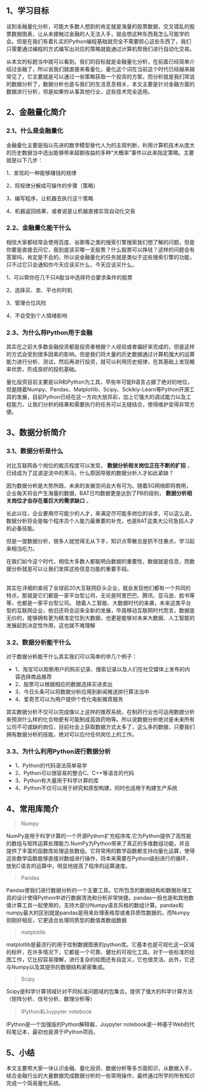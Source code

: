 ## 1、学习目标


谈到金融量化分析，可能大多数人想到的肯定就是海量的股票数据，交叉错乱的股票数据图表，让从未接触过金融的人无法入手，就会想这种东西我怎么可能学的会。但是在我们有着扎实的Python编程基础就完全不需要担心这些东西了，我们只需要通过编程的方式编写出对应的策略就能通过计算机帮我们进行自动化交易。


从本文的标题当中就可以看到，我们的目标就是金融量化分析，在前面已经简单介绍过金融了，所以说我们就直接来看量化，量化这个词在当前这个时代已经越来越常见了，它主要就是可以通过一些策略获取一个投资的方案，而分析就是我们常说的数据分析了，数据分析也是与我们的生活息息相关，本文主要是针对金融方面的数据进行分析，但是如果你从事其他行业，这些技术完全适用。

## 2、金融量化简介

### 2.1、什么是金融量化


金融量化主要是指以先进的数学模型替代人为的主观判断，利用计算机技术从庞大的历史数据当中选出能够带来超额收益的多种“大概率”事件以此来指定策略。主要就是以下几步：

1、发现的一种能够赚钱的规律

2、将规律分解成可操作的步骤（策略）

3、编写程序，让机器去执行这个策略

4、机器返回结果，或者说是让机器直接实现自动化交易

### 2.2、金融量化能干什么


相信大家都经常会使用百度、谷歌等之类的搜索引擎搜索我们想了解的问题，但是你要是直接去问它，我到底该买哪一支股票？什么股票可以挣钱？这样的问题会有答案吗，肯定是不会的，所以说金融量化的任务就是类似于这些搜索引擎的功能，只不过它只会通知你今天应该买什么，今天应该买什么。

1、可以帮你在几千只A股当中选择符合要求条件的股票

2、选择买、卖、平仓的时机

3、管理仓位风险

4、不会受到个人情绪影响

### 2.3、为什么将Python用于金融


其实在之前大多数金融投资都是投资者根据个人经验或者偏好来完成的，但是这样的方式会受到很多因素的影响。但是我们将大量的历史数据通过计算机强大的运算能力进行分析、测试，然后再进行投资，就可以利用历史规律，在其基础上发现概率优势，形成良好的投机基础。


量化投资目前主要是以R和Python为工具，早些年可能R语言占据了绝对的地位，但是随着Numpy、Pandas、Matplotlib、Scipy、Sckikiy-Learn等Python开源工具的发展，目前Python已经在这一方向大放异彩，加上它强大的调试能力以及工程能力，让我们分析的结果和需要执行的任务可以无缝结合，使得维护变得非常方便。

## 3、数据分析简介

### 3.1、数据分析是什么

 对比互联网各个岗位的裁员程度可以发现， **数据分析相关岗位正在不断的扩招** ，已经成为了这波逆流中的黑马，什么原因导致的数据分析人才如此紧缺？

 因为数据分析是大势所趋，未来的发展空间会大有可为。随着5G网络即将商用，企业每天将会产生海量的数据，BAT日均数据更是达到了PB的级别，
**数据分析相关岗位才会存在着巨大的需求缺口** 。


长此以往，企业要用尽可能少的人才，来满足尽可能多岗位的诉求，可以这么说，数据分析将会是每个程序员个人能力最重要的补充，也是BAT这类大公司急招人才的必备技能。

 但是一提数据分析，很多人就觉得无从下手，知识点零散总是抓不住重点，学习起来相当吃力。

 在我们如今这个时代，相信大多数人都能明白数据的重要性，数据就是信息，而数据分析就是可以让我们发挥这些信息功能的重要手段。


​    
        其实在详细的查阅了全球前20大互联网巨头企业，就会发现他们都有一个共同的特点，那就是它们都是一家平台型公司，无论是阿里巴巴、腾讯、亚马逊、脸书等等，也都是一家平台型公司。
    随着人工智能、大数据时代的来袭，未来这类平台型的互联网企业，依旧还将会迎来全新的发展，毕竟移动互联网时代而言，数据是无价的，能够拥有更为精准定位到大数据，也更是能够对未来大数据、人工智能的发展起到决定性作用，这也就不难理解

### 3.2、数据分析能干什么

对于数据分析能干什么其实我们可以简单的举几个例子：

  * 1、淘宝可以观察用户的购买记录、搜索记录以及人们在社交媒体上发布的内容选择商品推荐
  * 2、股票可以根据相应的数据选择买进卖出
  * 3、今日头条可以将数据分析应用到新闻推送排行算法当中
  * 4、爱奇艺可以为用户提供个性化电影推荐服务


其实数据分析不仅可以完成像以上这样的推荐系统，在制药行业也可运用数据分析来预测什么样的化合物更有可能制成高效药物等。所以说数据分析绝对是未来所有公司不可或缺的岗位，目前社会上获取数据方式太多了，这么多的数据，只要我们拥有数据分析的技能，绝对可以应付任何岗位上的工作。

### 3.3、为什么利用Python进行数据分析

  * 1、Python的代码语法简单易学
  * 2、Python可以很容易的整合C、C++等语言的代码
  * 3、Python有大量用于科学计算的库
  * 4、Python不仅可以用于研究和原型构建，同时也适用于构建生产系统

## 4、常用库简介

> Numpy


NumPy是用于科学计算的一个开源Python扩充程序库,它为Python提供了高性能的数组与矩阵运算处理能力.NumPy为Python带来了真正的多维数组功能，并且提供了丰富的函数库处理这些数组。它将常用的数学函数都支持向量化运算，使得这些数学函数能够直接对数组进行操作，将本来需要在Python级别进行的循环，放到C语言的运算中，明显地提高了程序的运算速度。

> Pandas


Pandas使我们进行数据分析的一个主要工具。它所包含的数据结构和数据处理工具的设计使得Python中进行数据清洗和分析非常快捷。pandas一般也是和其他数值计算工具一起使用的，支持大部分Numpy语言风格的数组计算。pandas和numpy最大的区别就是pandas是用来处理表格型或者异质性数据的，而Numpy则刚好相反，它更适合处理同质型的数值类数组数据

> matplotlib

 matplotlib是最流行的用于绘制数据图表的python库。它基本也是可视化这一区域的标杆，在许多情况下，它都是一个可靠、健壮的可视化工具。对于一些标准的绘图工作，它比较容易理解，进行复杂的绘图还有自定义，它也很灵活。此外，它还与Numpy以及其提供的数据结构紧密集成。

> Scipy

 Scipy是科学计算领域针对不同标准问题域的包集合。提供了强大的科学计算方法（矩阵分析、信号分析、数理分析等）

> IPython和Juypyter notebook

 IPython是一个加强版的Python解释器，Juypyter notebook是一种基于Web的代码笔记本，最初也是源于IPython项目。

## 5、小结


本文主要带大家一块认识金融、量化投资、数据分析等多方面知识，从数据入手，结合金融行业的大量数据完成数据分析的一些常用操作，最终通过所学的所有知识完成一个简易量化系统。

